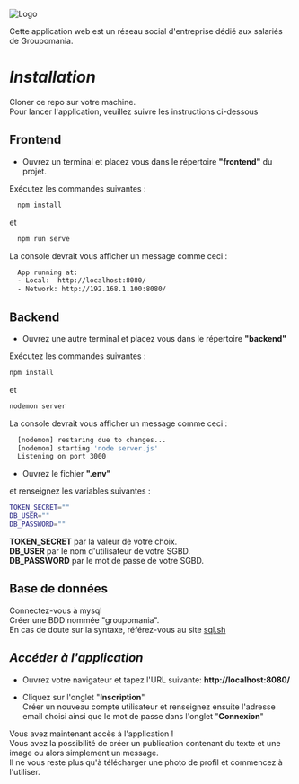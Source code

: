 
![Logo](https://repository-images.githubusercontent.com/389939523/ba474fa1-9c0a-4064-b83f-c655b6bdf4e9)


Cette application web est un réseau social d'entreprise dédié aux salariés de Groupomania.


# *Installation*
Cloner ce repo sur votre machine.  
Pour lancer l'application, veuillez suivre les instructions ci-dessous

## __Frontend__

- Ouvrez un terminal et placez vous dans le répertoire __"frontend"__ du projet.

Exécutez les commandes suivantes :

```bash
  npm install
```
et 

```bash
  npm run serve
```

La console devrait vous afficher un message comme ceci :

```bash
  App running at:
  - Local:  http://localhost:8080/
  - Network: http://192.168.1.100:8080/
```

## __Backend__

- Ouvrez une autre terminal et placez vous dans le répertoire __"backend"__

Exécutez les commandes suivantes :

```bash
npm install
```

et 

```bash
nodemon server
```

La console devrait vous afficher un message comme ceci :

```bash
  [nodemon] restaring due to changes...
  [nodemon] starting 'node server.js'
  Listening on port 3000
```

- Ouvrez le fichier __".env"__

et renseignez les variables suivantes :

```bash
TOKEN_SECRET=""
DB_USER=""
DB_PASSWORD=""
```
__TOKEN_SECRET__ par la valeur de votre choix.  
__DB_USER__ par le nom d'utilisateur de votre SGBD.  
__DB_PASSWORD__ par le mot de passe de votre SGBD.


## __Base de données__

Connectez-vous à mysql  
Créer une BDD nommée "groupomania".  
En cas de doute sur la syntaxe, référez-vous au site [sql.sh](https://sql.sh/cours/create-database)

## *Accéder à l'application*

- Ouvrez votre navigateur et tapez l'URL suivante: __http://localhost:8080/__

- Cliquez sur l'onglet "__Inscription__"  
Créer un nouveau compte utilisateur et renseignez ensuite l'adresse email choisi ainsi que le mot de passe dans l'onglet "__Connexion__"

Vous avez maintenant accès à l'application !  
Vous avez la possibilité de créer un publication contenant du texte et une image ou alors simplement un message.  
Il ne vous reste plus qu'à télécharger une photo de profil et commencez à l'utiliser.